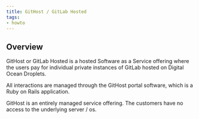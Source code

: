 ```yaml
---
title: GitHost / GitLab Hosted
tags:
- howto
---
```



## Overview

GitHost or GitLab Hosted is a hosted Software as a Service offering where the users
pay for individual private instances of GitLab hosted on Digital Ocean Droplets.

All interactions are managed through the GitHost portal software, which is a
Ruby on Rails application.

GitHost is an entirely managed service offering.  The customers have no access
to the underlying server / os.
